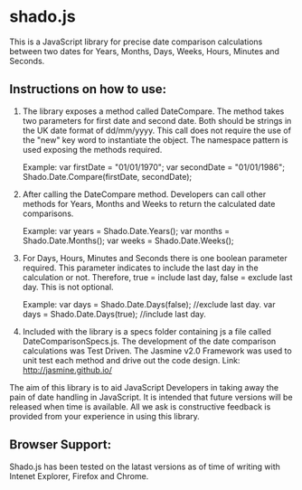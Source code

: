 shado.js
========

This is a JavaScript library for precise date comparison calculations between two dates for Years, Months, Days, Weeks, Hours, Minutes and Seconds.

Instructions on how to use:
---------------------------

1.  The library exposes a method called DateCompare.  The method takes two parameters for first date and second date.         Both should be strings in the UK date format of dd/mm/yyyy.  This call does not require the use of the "new" key word     to instantiate the object.  The namespace pattern is used exposing the methods required.

    Example: var firstDate = "01/01/1970";
             var secondDate = "01/01/1986";
             Shado.Date.Compare(firstDate, secondDate);  


2.  After calling the DateCompare method.  Developers can call other methods for Years, Months and Weeks to return the        calculated date comparisons.       

    Example: var years = Shado.Date.Years();
             var months = Shado.Date.Months();
             var weeks = Shado.Date.Weeks();
             
3.  For Days, Hours, Minutes and Seconds there is one boolean parameter required.  This parameter indicates to include the     last day in the calculation or not.  Therefore, true = include last day, false = exclude last day.  This is not           optional.

    Example: var days = Shado.Date.Days(false); //exclude last day.
             var days = Shado.Date.Days(true);  //include last day.
             
4.  Included with the library is a specs folder containing js a file called DateComparisonSpecs.js.  The development of       the date comparison calculations was Test Driven.  The Jasmine v2.0 Framework was used to unit test each method and       drive out the code design.  Link: http://jasmine.github.io/

The aim of this library is to aid JavaScript Developers in taking away the pain of date handling in JavaScript.  It is intended that future versions will be released when time is available.  All we ask is constructive feedback is provided from your experience in using this library.

Browser Support:
----------------

Shado.js has been tested on the latast versions as of time of writing with Intenet Explorer, Firefox and Chrome.
